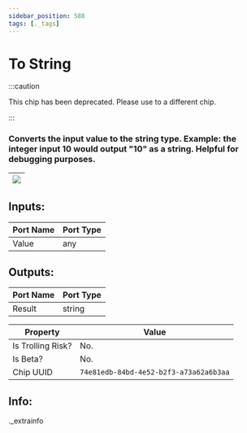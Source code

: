 ```yaml
---
sidebar_position: 588
tags: [._tags]
---
```


# To String
:::caution

This chip has been deprecated. Please use to a different chip.

:::

### Converts the input value to the string type. Example: the integer input 10 would output "10" as a string. Helpful for debugging purposes.

| ![](https://images-ext-2.discordapp.net/external/MPmIaQzlEPmgGWlgi-WxBBXt0Bjv_zWPkg1y1f_sy3s/https/www.recroomcircuits.com/image/circuit/absolute-value?width=206&height=108) |
|-----|

## Inputs:
| Port Name | Port Type |
|-----------|-----------|
| Value | any |

## Outputs:
| Port Name | Port Type |
|-----------|-----------|
| Result | string | 

| Property  | Value |
|-------------------|-----------|
| Is Trolling Risk? | No. |
| Is Beta? | No. |
| Chip UUID | `74e81edb-84bd-4e52-b2f3-a73a62a6b3aa` |

## Info:
._extrainfo